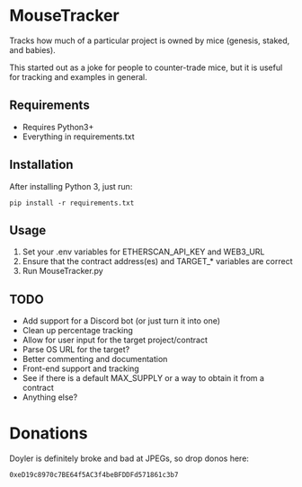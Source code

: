 # MouseTracker
Tracks how much of a particular project is owned by mice (genesis, staked, and babies).

This started out as a joke for people to counter-trade mice, but it is useful for tracking and examples in general. 

## Requirements

* Requires Python3+
* Everything in requirements.txt

## Installation

After installing Python 3, just run:

`pip install -r requirements.txt`

## Usage

1. Set your .env variables for ETHERSCAN_API_KEY and WEB3_URL
2. Ensure that the contract address(es) and TARGET_\* variables are correct
3. Run MouseTracker.py

## TODO

* Add support for a Discord bot (or just turn it into one)
* Clean up percentage tracking
* Allow for user input for the target project/contract
* Parse OS URL for the target?
* Better commenting and documentation
* Front-end support and tracking
* See if there is a default MAX_SUPPLY or a way to obtain it from a contract
* Anything else?

# Donations

Doyler is definitely broke and bad at JPEGs, so drop donos here:

`0xeD19c8970c7BE64f5AC3f4beBFDDFd571861c3b7`